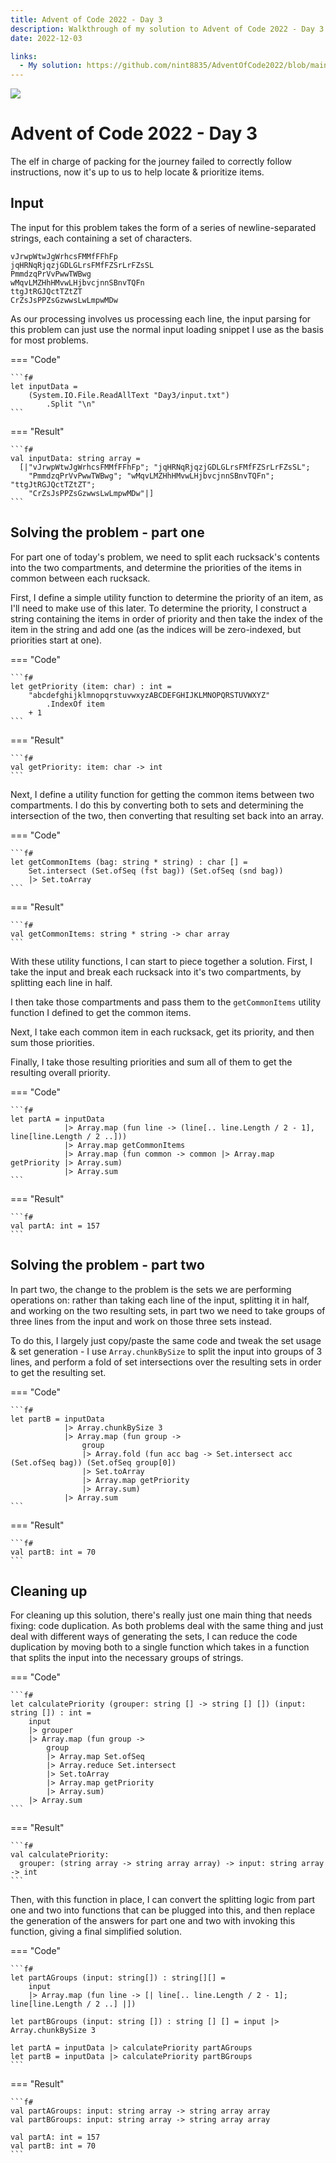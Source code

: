 ```yaml
---
title: Advent of Code 2022 - Day 3
description: Walkthrough of my solution to Advent of Code 2022 - Day 3's problem
date: 2022-12-03

links:
  - My solution: https://github.com/nint8835/AdventOfCode2022/blob/main/Day3/Day3.fsx
---
```


![](./assets/day-3.png)

# Advent of Code 2022 - Day 3

The elf in charge of packing for the journey failed to correctly follow instructions, now it's up to us to help locate & prioritize items.

<!-- more -->

## Input

The input for this problem takes the form of a series of newline-separated strings, each containing a set of characters.

```
vJrwpWtwJgWrhcsFMMfFFhFp
jqHRNqRjqzjGDLGLrsFMfFZSrLrFZsSL
PmmdzqPrVvPwwTWBwg
wMqvLMZHhHMvwLHjbvcjnnSBnvTQFn
ttgJtRGJQctTZtZT
CrZsJsPPZsGzwwsLwLmpwMDw
```

As our processing involves us processing each line, the input parsing for this problem can just use the normal input loading snippet I use as the basis for most problems.

=== "Code"

    ```f#
    let inputData =
        (System.IO.File.ReadAllText "Day3/input.txt")
            .Split "\n"
    ```

=== "Result"

    ```f#
    val inputData: string array =
      [|"vJrwpWtwJgWrhcsFMMfFFhFp"; "jqHRNqRjqzjGDLGLrsFMfFZSrLrFZsSL";
        "PmmdzqPrVvPwwTWBwg"; "wMqvLMZHhHMvwLHjbvcjnnSBnvTQFn"; "ttgJtRGJQctTZtZT";
        "CrZsJsPPZsGzwwsLwLmpwMDw"|]
    ```

## Solving the problem - part one

For part one of today's problem, we need to split each rucksack's contents into the two compartments, and determine the priorities of the items in common between each rucksack.

First, I define a simple utility function to determine the priority of an item, as I'll need to make use of this later. To determine the priority, I construct a string containing the items in order of priority and then take the index of the item in the string and add one (as the indices will be zero-indexed, but priorities start at one).

=== "Code"

    ```f#
    let getPriority (item: char) : int =
        "abcdefghijklmnopqrstuvwxyzABCDEFGHIJKLMNOPQRSTUVWXYZ"
            .IndexOf item
        + 1
    ```

=== "Result"

    ```f#
    val getPriority: item: char -> int
    ```

Next, I define a utility function for getting the common items between two compartments. I do this by converting both to sets and determining the intersection of the two, then converting that resulting set back into an array.

=== "Code"
    
    ```f#
    let getCommonItems (bag: string * string) : char [] =
        Set.intersect (Set.ofSeq (fst bag)) (Set.ofSeq (snd bag))
        |> Set.toArray
    ```

=== "Result"
    
    ```f#
    val getCommonItems: string * string -> char array
    ```


With these utility functions, I can start to piece together a solution. First, I take the input and break each rucksack into it's two compartments, by splitting each line in half.

I then take those compartments and pass them to the `getCommonItems` utility function I defined to get the common items.

Next, I take each common item in each rucksack, get its priority, and then sum those priorities.

Finally, I take those resulting priorities and sum all of them to get the resulting overall priority.

=== "Code"

    ```f#
    let partA = inputData
                |> Array.map (fun line -> (line[.. line.Length / 2 - 1], line[line.Length / 2 ..]))
                |> Array.map getCommonItems
                |> Array.map (fun common -> common |> Array.map getPriority |> Array.sum)
                |> Array.sum
    ```

=== "Result"

    ```f#
    val partA: int = 157
    ```

## Solving the problem - part two

In part two, the change to the problem is the sets we are performing operations on: rather than taking each line of the input, splitting it in half, and working on the two resulting sets, in part two we need to take groups of three lines from the input and work on those three sets instead.

To do this, I largely just copy/paste the same code and tweak the set usage & set generation - I use `Array.chunkBySize` to split the input into groups of 3 lines, and perform a fold of set intersections over the resulting sets in order to get the resulting set.

=== "Code"
    
    ```f#
    let partB = inputData
                |> Array.chunkBySize 3
                |> Array.map (fun group ->
                    group
                    |> Array.fold (fun acc bag -> Set.intersect acc (Set.ofSeq bag)) (Set.ofSeq group[0])
                    |> Set.toArray
                    |> Array.map getPriority
                    |> Array.sum)
                |> Array.sum
    ```

=== "Result"
    
    ```f#
    val partB: int = 70
    ```

## Cleaning up

For cleaning up this solution, there's really just one main thing that needs fixing: code duplication. As both problems deal with the same thing and just deal with different ways of generating the sets, I can reduce the code duplication by moving both to a single function which takes in a function that splits the input into the necessary groups of strings.

=== "Code"
    
    ```f#
    let calculatePriority (grouper: string [] -> string [] []) (input: string []) : int =
        input
        |> grouper
        |> Array.map (fun group ->
            group
            |> Array.map Set.ofSeq
            |> Array.reduce Set.intersect
            |> Set.toArray
            |> Array.map getPriority
            |> Array.sum)
        |> Array.sum
    ```

=== "Result"
    
    ```f#
    val calculatePriority:
      grouper: (string array -> string array array) -> input: string array -> int
    ```

Then, with this function in place, I can convert the splitting logic from part one and two into functions that can be plugged into this, and then replace the generation of the answers for part one and two with invoking this function, giving a final simplified solution.

=== "Code"
    
    ```f#
    let partAGroups (input: string[]) : string[][] =
        input
        |> Array.map (fun line -> [| line[.. line.Length / 2 - 1]; line[line.Length / 2 ..] |])
    
    let partBGroups (input: string []) : string [] [] = input |> Array.chunkBySize 3

    let partA = inputData |> calculatePriority partAGroups
    let partB = inputData |> calculatePriority partBGroups
    ```

=== "Result"
    
    ```f#
    val partAGroups: input: string array -> string array array
    val partBGroups: input: string array -> string array array

    val partA: int = 157
    val partB: int = 70
    ```
